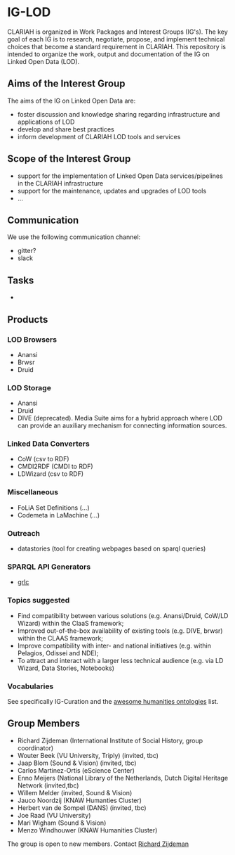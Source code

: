 # IG-LOD
CLARIAH is organized in Work Packages and Interest Groups (IG's). The key goal of each IG is to research, negotiate, propose, and implement technical choices that become a standard requirement in CLARIAH. This repository is intended to organize the work, output and documentation of the IG on Linked Open Data (LOD).

## Aims of the Interest Group

The aims of the IG on Linked Open Data are:

- foster discussion and knowledge sharing regarding infrastructure and applications of LOD
- develop and share best practices
- inform development of CLARIAH LOD tools and services

## Scope of the Interest Group

- support for the implementation of Linked Open Data services/pipelines in the CLARIAH infrastructure
- support for the maintenance, updates and upgrades of LOD tools
- ...

## Communication

We use the following communication channel:
- gitter?
- slack

## Tasks
- 

## Products

### LOD Browsers
- Anansi
- Brwsr
- Druid

### LOD Storage
- Anansi
- Druid
- DIVE (deprecated). Media Suite aims for a hybrid approach where LOD can provide an auxiliary mechanism for connecting information sources. 

### Linked Data Converters
- CoW (csv to RDF)
- CMDI2RDF (CMDI to RDF)
- LDWizard (csv to RDF)

### Miscellaneous
- FoLiA Set Definitions (...)
- Codemeta in LaMachine (...)

### Outreach
- datastories (tool for creating webpages based on sparql queries)

### SPARQL API Generators
- [grlc](grlc.io)

### Topics suggested
- Find compatibility between various solutions (e.g. Anansi/Druid, CoW/LD Wizard) within the ClaaS framework;
- Improved out-of-the-box availability of existing tools (e.g. DIVE, brwsr) within the CLAAS framework;
- Improve compatibility with inter- and national initiatives (e.g. within Pelagios, Odissei and NDE);
- To attract and interact with a larger less technical audience (e.g. via LD Wizard, Data Stories, Notebooks)

### Vocabularies
See specifically IG-Curation and the [awesome humanities ontologies](https://github.com/CLARIAH/awesome-humanities-ontologies) list. 


## Group Members
- Richard Zijdeman (International Institute of Social History, group coordinator)
- Wouter Beek (VU University, Triply) (invited, tbc)
- Jaap Blom (Sound & Vision) (invited, tbc)
- Carlos Martinez-Ortis (eScience Center)
- Enno Meijers (National Library of the Netherlands, Dutch Digital Heritage Network (invited,tbc)
- Willem Melder (invited, Sound & Vision)
- Jauco Noordzij (KNAW Humanties Cluster)
- Herbert van de Sompel (DANS) (invited, tbc)
- Joe Raad (VU University)
- Mari Wigham (Sound & Vision)
- Menzo Windhouwer (KNAW Humanities Cluster)


The group is open to new members. Contact [Richard Zijdeman](https://github.com/rlzijdeman)
